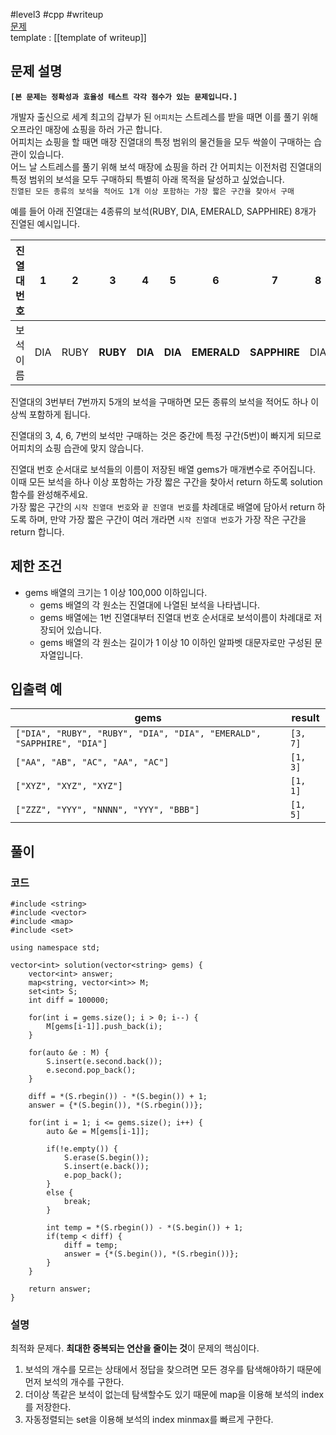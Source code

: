 
#level3 #cpp #writeup  
[문제](https://school.programmers.co.kr/learn/courses/30/lessons/67258)  
template : [[template of writeup]]  

## 문제 설명  

**`[본 문제는 정확성과 효율성 테스트 각각 점수가 있는 문제입니다.]`**  

개발자 출신으로 세계 최고의 갑부가 된 `어피치`는 스트레스를 받을 때면 이를 풀기 위해 오프라인 매장에 쇼핑을 하러 가곤 합니다.  
어피치는 쇼핑을 할 때면 매장 진열대의 특정 범위의 물건들을 모두 싹쓸이 구매하는 습관이 있습니다.  
어느 날 스트레스를 풀기 위해 보석 매장에 쇼핑을 하러 간 어피치는 이전처럼 진열대의 특정 범위의 보석을 모두 구매하되 특별히 아래 목적을 달성하고 싶었습니다.  
`진열된 모든 종류의 보석을 적어도 1개 이상 포함하는 가장 짧은 구간을 찾아서 구매`  

예를 들어 아래 진열대는 4종류의 보석(RUBY, DIA, EMERALD, SAPPHIRE) 8개가 진열된 예시입니다.  

| 진열대 번호 | 1   | 2    | 3        | 4       | 5       | 6           | 7            | 8   |  
| ----------- | --- | ---- | -------- | ------- | ------- | ----------- | ------------ | --- |  
| 보석 이름   | DIA | RUBY | **RUBY** | **DIA** | **DIA** | **EMERALD** | **SAPPHIRE** | DIA |  

진열대의 3번부터 7번까지 5개의 보석을 구매하면 모든 종류의 보석을 적어도 하나 이상씩 포함하게 됩니다.  

진열대의 3, 4, 6, 7번의 보석만 구매하는 것은 중간에 특정 구간(5번)이 빠지게 되므로 어피치의 쇼핑 습관에 맞지 않습니다.  

진열대 번호 순서대로 보석들의 이름이 저장된 배열 gems가 매개변수로 주어집니다. 이때 모든 보석을 하나 이상 포함하는 가장 짧은 구간을 찾아서 return 하도록 solution 함수를 완성해주세요.  
가장 짧은 구간의 `시작 진열대 번호`와 `끝 진열대 번호`를 차례대로 배열에 담아서 return 하도록 하며, 만약 가장 짧은 구간이 여러 개라면 `시작 진열대 번호`가 가장 작은 구간을 return 합니다.  

## 제한 조건  

- gems 배열의 크기는 1 이상 100,000 이하입니다.  
    - gems 배열의 각 원소는 진열대에 나열된 보석을 나타냅니다.  
    - gems 배열에는 1번 진열대부터 진열대 번호 순서대로 보석이름이 차례대로 저장되어 있습니다.  
    - gems 배열의 각 원소는 길이가 1 이상 10 이하인 알파벳 대문자로만 구성된 문자열입니다.  

## 입출력 예  

| gems                                                                    | result   |  
| ----------------------------------------------------------------------- | -------- |  
| ``["DIA", "RUBY", "RUBY", "DIA", "DIA", "EMERALD", "SAPPHIRE", "DIA"]`` | `[3, 7]` |  
| `["AA", "AB", "AC", "AA", "AC"]`                                        | `[1, 3]` |  
| `["XYZ", "XYZ", "XYZ"]`                                                 | `[1, 1]` |  
| `["ZZZ", "YYY", "NNNN", "YYY", "BBB"]`                                  | `[1, 5]` |  

## 풀이  

### 코드  

```  
#include <string>  
#include <vector>  
#include <map>  
#include <set>  

using namespace std;  

vector<int> solution(vector<string> gems) {  
    vector<int> answer;  
    map<string, vector<int>> M;  
    set<int> S;  
    int diff = 100000;  
    
    for(int i = gems.size(); i > 0; i--) {  
        M[gems[i-1]].push_back(i);  
    }  
    
    for(auto &e : M) {  
        S.insert(e.second.back());  
        e.second.pop_back();  
    }  
    
    diff = *(S.rbegin()) - *(S.begin()) + 1;  
    answer = {*(S.begin()), *(S.rbegin())};  
    
    for(int i = 1; i <= gems.size(); i++) {  
        auto &e = M[gems[i-1]];  
        
        if(!e.empty()) {  
            S.erase(S.begin());  
            S.insert(e.back());  
            e.pop_back();  
        }  
        else {  
            break;  
        }  
        
        int temp = *(S.rbegin()) - *(S.begin()) + 1;  
        if(temp < diff) {  
            diff = temp;  
            answer = {*(S.begin()), *(S.rbegin())};  
        }  
    }  
    
    return answer;  
}  
```  

### 설명  

최적화 문제다. **최대한 중복되는 연산을 줄이는 것**이 문제의 핵심이다.  

1. 보석의 개수를 모르는 상태에서 정답을 찾으려면 모든 경우를 탐색해야하기 때문에 먼저 보석의 개수를 구한다.  
2. 더이상 똑같은 보석이 없는데 탐색할수도 있기 때문에 map을 이용해 보석의 index를 저장한다.  
3. 자동정렬되는 set을 이용해 보석의 index minmax를 빠르게 구한다.  
